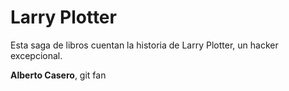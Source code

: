# Larry Plotter

Esta saga de libros cuentan la historia de Larry Plotter, un hacker excepcional.

**Alberto Casero**, git fan
